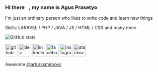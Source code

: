### Hi there <img src="https://raw.githubusercontent.com/MartinHeinz/MartinHeinz/master/wave.gif" width="10px">, my name is Agus Prasetyo
I'm just an ordinary person who likes to write code and learn new things

Skills: LARAVEL / PHP / JAVA / JS / HTML / CSS and many more

![GitHub stats](https://github-readme-stats.vercel.app/api?username=agusprasetyo30&show_icons=true)

[<img src='https://cdn.jsdelivr.net/npm/simple-icons@3.0.1/icons/github.svg' alt='github' height='40'>](https://github.com/agusprasetyo30) [<img src='https://cdn.jsdelivr.net/npm/simple-icons@3.0.1/icons/dev-dot-to.svg' alt='dev' height='40'>](https://dev.to/agusprasetyo30)  [<img src='https://cdn.jsdelivr.net/npm/simple-icons@3.0.1/icons/linkedin.svg' alt='linkedin' height='40'>](https://www.linkedin.com/in/agusprasetyo30/)  [<img src='https://cdn.jsdelivr.net/npm/simple-icons@3.0.1/icons/facebook.svg' alt='facebook' height='40'>](https://www.facebook.com/agusprasetyo)  [<img src='https://cdn.jsdelivr.net/npm/simple-icons@3.0.1/icons/instagram.svg' alt='instagram' height='40'>](https://www.instagram.com/agusprasetyo30/)  [<img src='https://cdn.jsdelivr.net/npm/simple-icons@3.0.1/icons/stackoverflow.svg' alt='stackoverflow' height='40'>](https://stackoverflow.com/users/9856488)  

Awesome [@arturssmirnovs](https://github.com/arturssmirnovs/github-profile-readme-generator)
